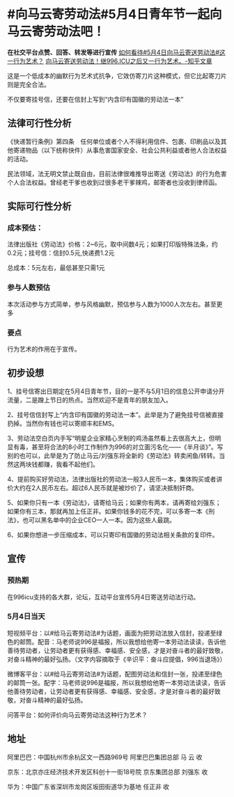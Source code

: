 # #向马云寄劳动法#5月4日青年节一起向马云寄劳动法吧！

**在社交平台点赞、回答、转发等进行宣传**
[如何看待#5月4日向马云寄送劳动法#这一行为艺术？](https://www.zhihu.com/question/321181067)
[向马云寄送劳动法！继996.ICU之后又一行为艺术。-知乎文章](https://zhuanlan.zhihu.com/p/63243554)


这是一个低成本的幽默行为艺术式抗争，它效仿寄刀片这种模式，但它比起寄刀片则是完全合法。

不仅要寄挂号信，还要在信封上写到“内含印有国徽的劳动法一本”

## 法律可行性分析
《快递暂行条例》第四条　任何单位或者个人不得利用信件、包裹、印刷品以及其他寄递物品（以下统称快件）从事危害国家安全、社会公共利益或者他人合法权益的活动。

民法领域，法无明文禁止既自由，目前法律很难推导出寄送《劳动法》的行为危害个人合法权益。曾经老干爹也收到过很多老干爹辣鸡，邮寄者也没收到律师函。

## 实际可行性分析

### 成本预估：
法律出版社《劳动法》价格：2~6元，取中间数4元；如果打印版特殊法条，约0.2元；挂号信：信封0.5元,快递费1.2元

总成本：5元左右，最低甚至只需1元

### 参与人数预估
本次活动参与方式简单，参与风格幽默，预估参与人数为1000人次左右。甚至更多

### 要点
行为艺术的作用在于宣传。

## 初步设想
1、挂号信寄出日期定在5月4日青年节，目的一是不与5月1日的信息公开申请分开流量，二是蹭上节日的热点。当然欢迎不是青年的朋友加入。

2、挂号信信封写上“内含印有国徽的劳动法一本”。此举是为了避免挂号信被直接扔掉。当然你有钱也可以寄顺丰和EMS。

3、劳动法空白页内手写“明星企业家精心烹制的鸡汤虽然看上去很高大上，但明显有毒，甚至将合法的8小时工作制作为996的对立面污名化——《半月谈》”。写别的也可以，此举是为了防止马云/刘强东将全新的《劳动法》转卖闲鱼/转转。当然这两块钱都赚，我看不起他们。

4、提前购买好劳动法，法律出版社的劳动法一般3人民币一本，集体购买或者讲价大约在2人民币左右。超过6人民币就是被炒价了，请坚决抵制奸商。

5、如果你只有一本《劳动法》，请寄给马云；如果你有两本，请再寄给刘强东；如果你有三本，那就再加上任正非。如果你钱多的花不完，可以多寄一本《刑法》，也可以黑名单中的企业CEO一人一本。因为这些人最跳。

6、如果你想进一步压缩成本，可以只寄印有国徽的劳动法相关条款的复印件。

## 宣传

### 预热期
在996icu支持的各大群，论坛，互动平台宣传5月4日寄送劳动法行动。

### 5月4日当天
短视频平台：以#给马云寄劳动法#为话题，画面为把劳动法放入信封，投递至绿色的邮筒。配音：马老师说996是福报，所以我想给他寄一本劳动法读读，告诉他善待劳动者，让劳动者更有获得感、幸福感、安全感，才是对奋斗者的最好致敬，对奋斗精神的最好弘扬。（文字内容摘取于《辛识平：奋斗应提倡，996当退场》）

微博客平台：以#给马云寄劳动法#为话题，配图劳动法和信封一张，投递至绿色的邮筒一张。配字：马老师说996是福报，所以我想给他寄一本劳动法读读，告诉他善待劳动者，让劳动者更有获得感、幸福感、安全感，才是对奋斗者的最好致敬，对奋斗精神的最好弘扬。

问答平台：如何评价向马云寄劳动法这种行为艺术？

## 地址
阿里巴巴：中国杭州市余杭区文一西路969号 阿里巴巴集团总部 马 云 收

京东：北京亦庄经济技术开发区科创十一街18号院 京东集团总部 刘强东 收

华为：中国广东省深圳市龙岗区坂田街道华为基地 任正非 收







